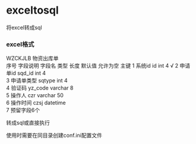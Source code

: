 # exceltosql
将excel转成sql

### excel格式
WZCKJLB  物资出库单							
序号	字段说明	字段名	类型	长度	默认值	允许为空	主键
1	    系统id	  id	   int	4			        √
2	申请单id	sqd_id	int	4			
3	申请单类型	sqtype	int	4			
4	验证码	yz_code	varchar	8			
5	操作人	czr	varchar	50			
6	操作时间	czsj	datetime				
7	预留字段6个

转成sql或直接执行

使用时需要在同目录创建conf.ini配置文件


